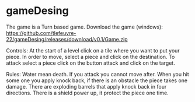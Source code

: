 # gameDesing
The game is a Turn based game.
Download the game (windows): https://github.com/tlefeuvre-22/gameDesing/releases/download/v0.1/Game.zip

Controls:
At the start of a level click on a tile where you want to put your piece.
In order to move, select a piece and click on the destination.
To attack select a piece click on the button attack and click on the target.

Rules:
Water mean death.
If you attack you cannot move after.
When you hit some one you apply knock back, if there is an obstacle the piece takes one damage.
There are exploding barrels that apply knock back in four directions.
There is a shield power up, it protect the piece one time.
